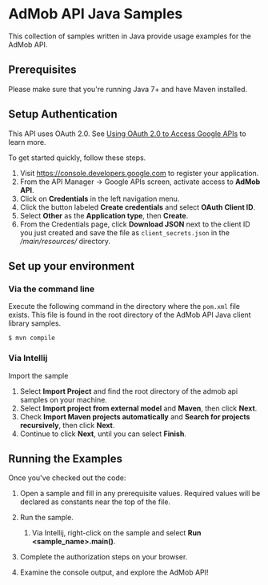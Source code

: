 # AdMob API Java Samples

This collection of samples written in Java provide usage examples for the AdMob API.

## Prerequisites

Please make sure that you're running Java 7+ and have Maven installed.

## Setup Authentication

This API uses OAuth 2.0. See [Using OAuth 2.0 to Access Google APIs](https://developers.google.com/identity/protocols/oauth2) to learn more.

To get started quickly, follow these steps.

1. Visit https://console.developers.google.com to register your application.
2. From the API Manager -> Google APIs screen, activate access to **AdMob API**.
3. Click on **Credentials** in the left navigation menu.
4. Click the button labeled **Create credentials** and select **OAuth Client ID**.
5. Select **Other** as the **Application type**, then **Create**.
6. From the Credentials page, click **Download JSON** next to the client ID you just created and save the file as `client_secrets.json` in the */main/resources/* directory.

## Set up your environment ##
### Via the command line ###

Execute the following command in the directory where the `pom.xml` file exists. This file is found in the root directory of the AdMob API Java client library samples.

    $ mvn compile

### Via Intellij ###

Import the sample

1. Select **Import Project** and find the root directory of the admob api samples on your machine.
2. Select **Import project from external model** and **Maven**, then click **Next**.
3. Check **Import Maven projects automatically** and **Search for projects recursively**, then click **Next**.
4. Continue to click **Next**, until you can select **Finish**.

## Running the Examples ##

Once you've checked out the code:

1. Open a sample and fill in any prerequisite values. Required values will be declared as constants near the top of the file.

2. Run the sample.
    1. Via Intellij, right-click on the sample and select **Run &lt;sample_name&gt;.main()**.

3. Complete the authorization steps on your browser.

4. Examine the console output, and explore the AdMob API!
